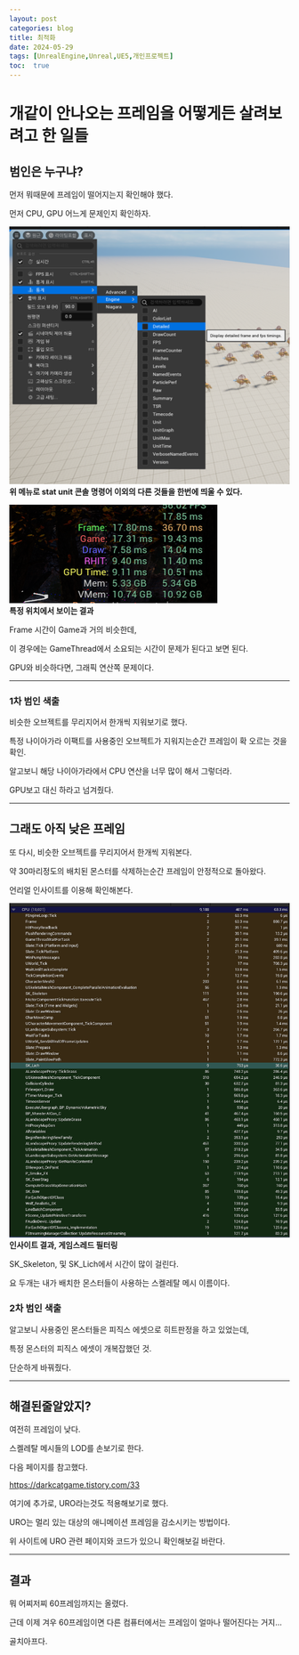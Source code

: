 ```yaml
---
layout: post
categories: blog
title: 최적화
date: 2024-05-29
tags: [UnrealEngine,Unreal,UE5,개인프로젝트]
toc:  true
---
```


# 개같이 안나오는 프레임을 어떻게든 살려보려고 한 일들

## 범인은 누구냐?
먼저 뭐때문에 프레임이 떨어지는지 확인해야 했다.   

먼저 CPU, GPU 어느게 문제인지 확인하자.

![ex_screenshot](/assets/images/unreal/myProject/24.05.29/detail.png)  
**위 메뉴로 stat unit 콘솔 명령어 이외의 다른 것들을 한번에 띄울 수 있다.**   


![ex_screenshot](/assets/images/unreal/myProject/24.05.29/fps.png)  
**특정 위치에서 보이는 결과**   

Frame 시간이 Game과 거의 비슷한데,  

이 경우에는 GameThread에서 소요되는 시간이 문제가 된다고 보면 된다.   

GPU와 비슷하다면, 그래픽 연산쪽 문제이다.

------------------------

### 1차 범인 색출
비슷한 오브젝트를 무리지어서 한개씩 지워보기로 했다.   

특정 나이아가라 이팩트를 사용중인 오브젝트가 지워지는순간 프레임이 확 오르는 것을 확인.   

알고보니 해당 나이아가라에서 CPU 연산을 너무 많이 해서 그렇더라.   

GPU보고 대신 하라고 넘겨줬다.

------------------------

## 그래도 아직 낮은 프레임
또 다시, 비슷한 오브젝트를 무리지어서 한개씩 지워본다.   

약 30마리정도의 배치된 몬스터를 삭제하는순간 프레임이 안정적으로 돌아왔다.   

언리얼 인사이트를 이용해 확인해본다.   

![ex_screenshot](/assets/images/unreal/myProject/24.05.29/analyze.png)  
**인사이트 결과, 게임스레드 필터링**   

SK_Skeleton, 및 SK_Lich에서 시간이 많이 걸린다. 

요 두개는 내가 배치한 몬스터들이 사용하는 스켈레탈 메시 이름이다.

### 2차 범인 색출
알고보니 사용중인 몬스터들은 피직스 에셋으로 히트판정을 하고 있었는데,   

특정 몬스터의 피직스 에셋이 개복잡했던 것.   

단순하게 바꿔줬다.   

------------------------

## 해결된줄알았지?
여전히 프레임이 낮다.  

스켈레탈 메시들의 LOD를 손보기로 한다.  

다음 페이지를 참고했다.   

https://darkcatgame.tistory.com/33

여기에 추가로, URO라는것도 적용해보기로 했다.

URO는 멀리 있는 대상의 애니메이션 프레임을 감소시키는 방법이다.

위 사이트에 URO 관련 페이지와 코드가 있으니 확인해보길 바란다.  

----------------------------

## 결과 
뭐 어찌저찌 60프레임까지는 올렸다.   

근데 이제 겨우 60프레임이면 다른 컴퓨터에서는 프레임이 얼마나 떨어진다는 거지...   

골치아프다.

